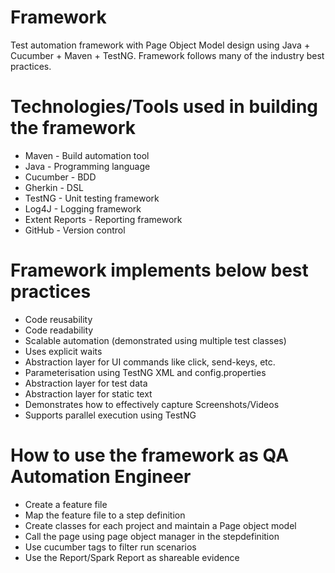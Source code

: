 # Framework
Test automation framework with Page Object Model design using Java + Cucumber + Maven + TestNG.
Framework follows many of the industry best practices.

Technologies/Tools used in building the framework
=================================================
- Maven - Build automation tool
- Java - Programming language
- Cucumber - BDD
- Gherkin - DSL
- TestNG - Unit testing framework
- Log4J - Logging framework
- Extent Reports - Reporting framework
- GitHub - Version control

Framework implements below best practices
=========================================
- Code reusability
- Code readability
- Scalable automation (demonstrated using multiple test classes)
- Uses explicit waits
- Abstraction layer for UI commands like click, send-keys, etc.
- Parameterisation using TestNG XML and config.properties
- Abstraction layer for test data
- Abstraction layer for static text
- Demonstrates how to effectively capture Screenshots/Videos
- Supports parallel execution using TestNG

How to use the framework as QA Automation Engineer
====================================================
- Create a feature file
- Map the feature file to a step definition
- Create classes for each project and maintain a Page object model
- Call the page using page object manager in the stepdefinition
- Use cucumber tags to filter run scenarios
- Use the Report/Spark Report as shareable evidence
